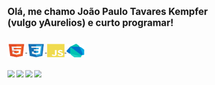 ## Olá, me chamo João Paulo Tavares Kempfer (vulgo yAurelios) e curto programar!
<div align="center">
  <a href="https://github.com/BillNobill">
</div>
<div style="display: inline_block"><br>
  <img align="center" alt="HTML" height="30" width="40" src="https://raw.githubusercontent.com/devicons/devicon/master/icons/html5/html5-original.svg">
  <img align="center" alt="CSS" height="30" width="40" src="https://raw.githubusercontent.com/devicons/devicon/master/icons/css3/css3-original.svg">
  <img align="center" alt="JS" height="30" width="40" src="https://raw.githubusercontent.com/devicons/devicon/master/icons/javascript/javascript-plain.svg">
  <img align="center" alt="DART" height="30" width="40" src="https://raw.githubusercontent.com/devicons/devicon/master/icons/dart/dart-original.svg">
</div>
  
  ##
 
<div> 
  <a href="https://www.instagram.com/jp_tavaresk/" target="_blank"><img src="https://img.shields.io/badge/-Instagram-%23E4405F?style=for-the-badge&logo=instagram&logoColor=white" target="_blank"></a>
  <a href="https://discord.gg/user/yaurelios" target="_blank"><img src="https://img.shields.io/badge/Discord-7289DA?style=for-the-badge&logo=discord&logoColor=white" target="_blank"></a> 
  <a href = "mailto:jp.aureliostk@gmail.com"><img src="https://img.shields.io/badge/-Gmail-%23333?style=for-the-badge&logo=gmail&logoColor=white" target="_blank"></a>
  <a href="https://twitter.com/yaurelios"><img src="https://img.shields.io/twitter/follow/yaurelios?style=for-the-badge&logo=X&logoColor=White](https://img.shields.io/badge/-twitter-yaurelios?style=for-the-badge&logo=X&logoColor=White&color=black
)" target="_blank"></a>
 
</div>
